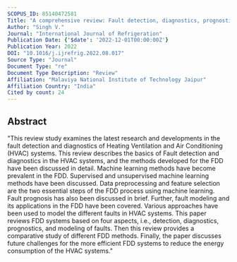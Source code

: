```yaml
---
SCOPUS_ID: 85140472581
Title: "A comprehensive review: Fault detection, diagnostics, prognostics, and fault modeling in HVAC systems"
Author: "Singh V."
Journal: "International Journal of Refrigeration"
Publication Date: {'$date': '2022-12-01T00:00:00Z'}
Publication Year: 2022
DOI: "10.1016/j.ijrefrig.2022.08.017"
Source Type: "Journal"
Document Type: "re"
Document Type Description: "Review"
Affiliation: "Malaviya National Institute of Technology Jaipur"
Affiliation Country: "India"
Cited by count: 24
---
```


## Abstract
"This review study examines the latest research and developments in the fault detection and diagnostics of Heating Ventilation and Air Conditioning (HVAC) systems. This review describes the basics of Fault detection and diagnostics in the HVAC systems, and the methods developed for the FDD have been discussed in detail. Machine learning methods have become prevalent in the FDD. Supervised and unsupervised machine learning methods have been discussed. Data preprocessing and feature selection are the two essential steps of the FDD process using machine learning. Fault prognosis has also been discussed in brief. Further, fault modeling and its applications in the FDD have been covered. Various approaches have been used to model the different faults in HVAC systems. This paper reviews FDD systems based on four aspects, i.e., detection, diagnostics, prognostics, and modeling of faults. Then this review provides a comparative study of different FDD methods. Finally, the paper discusses future challenges for the more efficient FDD systems to reduce the energy consumption of the HVAC systems."
